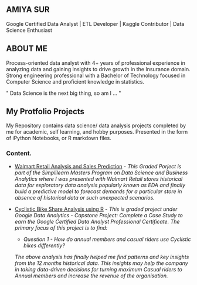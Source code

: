 ## **AMIYA SUR**  
Google Certified Data Analyst | ETL Developer | Kaggle Contributor | Data Science Enthusiast

## **ABOUT ME**  

Process-oriented data analyst with 4+ years of professional experience in analyzing data and gaining insights to drive growth in the Insurance domain. Strong engineering professional with a Bachelor of Technology focused in Computer Science and proficient knowledge in statistics.

" Data Science is the next big thing, so am I ... "  

## My Protfolio Projects
My Repository contains data science/ data analysis projects completed by me for academic, self learning, and hobby purposes. Presented in the form of iPython Notebooks, or R markdown files.  

### Content. 
- [Walmart Retail Analysis and Sales Prediction](https://github.com/amiya-sur/Walmart-Sales-Analysis-with-LinearRegression) - *This Graded Porject is part of the Simplilearn Masters Program on Data Science and Business Analytics where I was presented with Walmart Retail stores historical data for exploratory data analysis popularly known as EDA and finally build a predictive model to forecast demands for a particular store in absence of historical data or such unexpected scenarios.*  
- [Cyclistic Bike Share Analysis using R](https://github.com/amiya-sur/Cylicstic-Bike-Share-Analysis-using-R) - *This is graded project under Google Data Analytics - Capstone Project: Complete a Case Study to earn the Google Certified Data Analyst Professional Certificate. The primary focus of this project is to find:*
  * *Question 1 - How do annual members and casual riders use Cyclistic bikes differently?*

  *The above analysis has finally helped me find patterns and key insights from the 12 months historical data. This insights may help the company in taking data-driven decisions     for turning maximum Casual riders to Annual members and increase the revenue of the organisation.*
<!---
amiya-sur/amiya-sur is a ✨ special ✨ repository because its `README.md` (this file) appears on your GitHub profile.
You can click the Preview link to take a look at your changes.
--->
